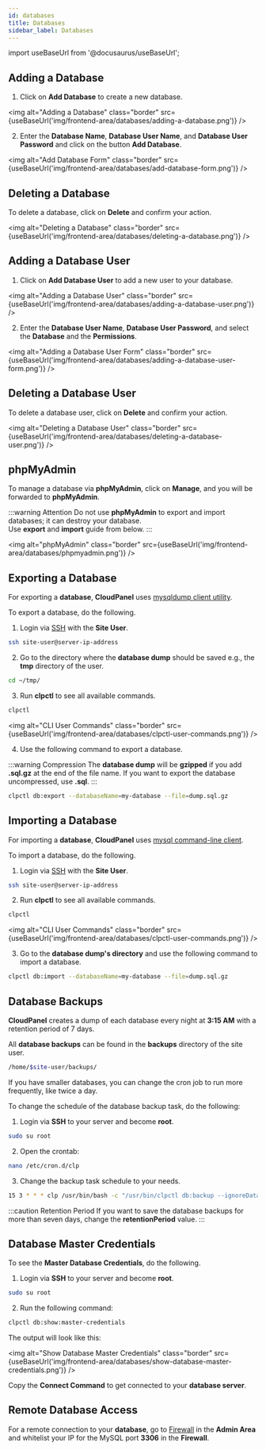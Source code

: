 ```yaml
---
id: databases
title: Databases
sidebar_label: Databases
---
```


import useBaseUrl from '@docusaurus/useBaseUrl';

## Adding a Database

1. Click on **Add Database** to create a new database.

<img alt="Adding a Database" class="border" src={useBaseUrl('img/frontend-area/databases/adding-a-database.png')} />

2. Enter the **Database Name**, **Database User Name**, and **Database User Password** and click on the button **Add Database**.

<img alt="Add Database Form" class="border" src={useBaseUrl('img/frontend-area/databases/add-database-form.png')} />

## Deleting a Database

To delete a database, click on **Delete** and confirm your action.

<img alt="Deleting a Database" class="border" src={useBaseUrl('img/frontend-area/databases/deleting-a-database.png')} />

## Adding a Database User

1. Click on **Add Database User** to add a new user to your database.

<img alt="Adding a Database User" class="border" src={useBaseUrl('img/frontend-area/databases/adding-a-database-user.png')} />

2. Enter the **Database User Name**, **Database User Password**, and select the **Database** and the **Permissions**.

<img alt="Adding a Database User Form" class="border" src={useBaseUrl('img/frontend-area/databases/adding-a-database-user-form.png')} />

## Deleting a Database User

To delete a database user, click on **Delete** and confirm your action.

<img alt="Deleting a Database User" class="border" src={useBaseUrl('img/frontend-area/databases/deleting-a-database-user.png')} />

## phpMyAdmin

To manage a database via **phpMyAdmin**, click on **Manage**, and you will be forwarded to **phpMyAdmin**.

:::warning Attention
Do not use **phpMyAdmin** to export and import databases; it can destroy your database. <br />
Use **export** and **import** guide from below.
:::

<img alt="phpMyAdmin" class="border" src={useBaseUrl('img/frontend-area/databases/phpmyadmin.png')} />

## Exporting a Database

For exporting a **database**, **CloudPanel** uses [mysqldump client utility](https://dev.mysql.com/doc/refman/8.0/en/mysqldump.html).

To export a database, do the following.

1. Login via [SSH](ssh-ftp#ssh-login) with the **Site User**.

```bash
ssh site-user@server-ip-address
```

2. Go to the directory where the **database dump** should be saved e.g., the **tmp** directory of the user.

```bash
cd ~/tmp/
```

3. Run **clpctl** to see all available commands.

```bash
clpctl
```

<img alt="CLI User Commands" class="border" src={useBaseUrl('img/frontend-area/databases/clpctl-user-commands.png')} />

4. Use the following command to export a database.

:::warning Compression
The **database dump** will be **gzipped** if you add **.sql.gz** at the end of the file name. If you want to export the database uncompressed, use **.sql**.
:::

```bash
clpctl db:export --databaseName=my-database --file=dump.sql.gz
```

## Importing a Database

For importing a **database**, **CloudPanel** uses [mysql command-line client](https://dev.mysql.com/doc/refman/8.0/en/mysql.html).

To import a database, do the following.

1. Login via [SSH](ssh-ftp#ssh-login) with the **Site User**.

```bash
ssh site-user@server-ip-address
```

2. Run **clpctl** to see all available commands.

```bash
clpctl
```

<img alt="CLI User Commands" class="border" src={useBaseUrl('img/frontend-area/databases/clpctl-user-commands.png')} />

3. Go to the **database dump's directory** and use the following command to import a database.

```bash
clpctl db:import --databaseName=my-database --file=dump.sql.gz
```

## Database Backups

**CloudPanel** creates a dump of each database every night at **3:15 AM** with a retention period of 7 days.

All **database backups** can be found in the **backups** directory of the site user.

```bash
/home/$site-user/backups/
```

If you have smaller databases, you can change the cron job to run more frequently, like twice a day.

To change the schedule of the database backup task, do the following:

1. Login via **SSH** to your server and become **root**.

```bash
sudo su root
```

2. Open the crontab:

```bash
nano /etc/cron.d/clp
```

3. Change the backup task schedule to your needs.

```bash
15 3 * * * clp /usr/bin/bash -c "/usr/bin/clpctl db:backup --ignoreDatabases='db1,db2' --retentionPeriod=7" &> /dev/null
```

:::caution Retention Period
If you want to save the database backups for more than seven days, change the **retentionPeriod** value.
:::

## Database Master Credentials

To see the **Master Database Credentials**, do the following.

1. Login via **SSH** to your server and become **root**.

```bash
sudo su root
```

2. Run the following command:

```bash
clpctl db:show:master-credentials
```

The output will look like this:

<img alt="Show Database Master Credentials" class="border" src={useBaseUrl('img/frontend-area/databases/show-database-master-credentials.png')} />

Copy the **Connect Command** to get connected to your **database server**.

## Remote Database Access

For a remote connection to your **database**, go to [Firewall](../admin-area/security#adding-a-rule) in the **Admin Area** and whitelist your IP for the MySQL port **3306** in the **Firewall**.

